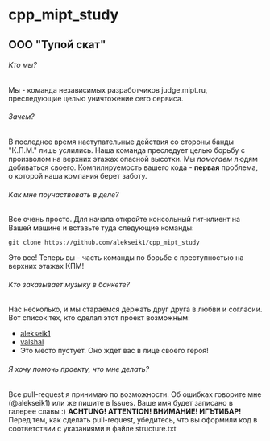 # cpp_mipt_study
## ООО "Тупой скат"
###### Кто мы?
Мы - команда независимых разработчиков judge.mipt.ru, преследующие целью уничтожение сего сервиса. 
###### Зачем?
В последнее время наступательные действия со стороны банды "К.П.М." лишь услились. Наша команда преследует целью борьбу с произволом на верхних этажах опасной высотки.
Мы *помогаем* людям добиваться своего. Компилируемость вашего кода - **первая** проблема, о которой наша компания берет заботу.
###### Как мне поучаствовать в деле?
Все очень просто. Для начала откройте консольный гит-клиент на Вашей машине и вставьте туда следующие команды:
``` 
git clone https://github.com/alekseik1/cpp_mipt_study
```
Это все! Теперь вы - часть команды по борьбе с преступностью на верхних этажах КПМ!
###### Кто заказывает музыку в банкете?
Нас несколько, и мы стараемся держать друг друга в любви и согласии. Вот список тех, кто сделал этот проект возможным:

- [alekseik1](http://github.com/alekseik1)
- [valshal](https://github.com/valshal)
- Это место пустует. Оно ждет вас в лице своего героя!

###### Я хочу помочь проекту, что мне делать?
Все pull-request я принимаю по возможности. Об ошибках говорите мне (@alekseik1) или же пишите в Issues. Ваше имя будет записано в галерее славы :)
**ACHTUNG! ATTENTION! ВНИМАНИЕ! ИГЪТИБАР!**
Перед тем, как сделать pull-request, убедитесь, что вы оформили код в соответствии с указаниями в файле structure.txt
